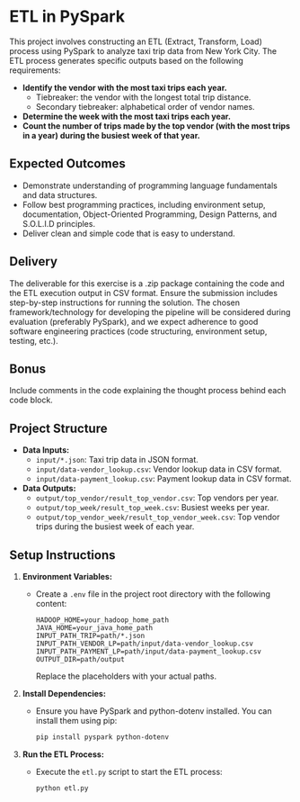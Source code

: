 # ETL in PySpark

This project involves constructing an ETL (Extract, Transform, Load) process using PySpark to analyze taxi trip data from New York City. The ETL process generates specific outputs based on the following requirements:

- **Identify the vendor with the most taxi trips each year.**
  - Tiebreaker: the vendor with the longest total trip distance.
  - Secondary tiebreaker: alphabetical order of vendor names.
- **Determine the week with the most taxi trips each year.**
- **Count the number of trips made by the top vendor (with the most trips in a year) during the busiest week of that year.**

## Expected Outcomes

- Demonstrate understanding of programming language fundamentals and data structures.
- Follow best programming practices, including environment setup, documentation, Object-Oriented Programming, Design Patterns, and S.O.L.I.D principles.
- Deliver clean and simple code that is easy to understand.

## Delivery

The deliverable for this exercise is a .zip package containing the code and the ETL execution output in CSV format. Ensure the submission includes step-by-step instructions for running the solution. The chosen framework/technology for developing the pipeline will be considered during evaluation (preferably PySpark), and we expect adherence to good software engineering practices (code structuring, environment setup, testing, etc.).

## Bonus

Include comments in the code explaining the thought process behind each code block.

## Project Structure

- **Data Inputs:**
  - `input/*.json`: Taxi trip data in JSON format.
  - `input/data-vendor_lookup.csv`: Vendor lookup data in CSV format.
  - `input/data-payment_lookup.csv`: Payment lookup data in CSV format.
- **Data Outputs:**
  - `output/top_vendor/result_top_vendor.csv`: Top vendors per year.
  - `output/top_week/result_top_week.csv`: Busiest weeks per year.
  - `output/top_vendor_week/result_top_vendor_week.csv`: Top vendor trips during the busiest week of each year.

## Setup Instructions

1. **Environment Variables:**
   - Create a `.env` file in the project root directory with the following content:
     ```env
     HADOOP_HOME=your_hadoop_home_path
     JAVA_HOME=your_java_home_path
     INPUT_PATH_TRIP=path/*.json
     INPUT_PATH_VENDOR_LP=path/input/data-vendor_lookup.csv
     INPUT_PATH_PAYMENT_LP=path/input/data-payment_lookup.csv
     OUTPUT_DIR=path/output
     ```
     Replace the placeholders with your actual paths.

2. **Install Dependencies:**
   - Ensure you have PySpark and python-dotenv installed. You can install them using pip:
     ```sh
     pip install pyspark python-dotenv
     ```

3. **Run the ETL Process:**
   - Execute the `etl.py` script to start the ETL process:
     ```sh
     python etl.py
     ```
